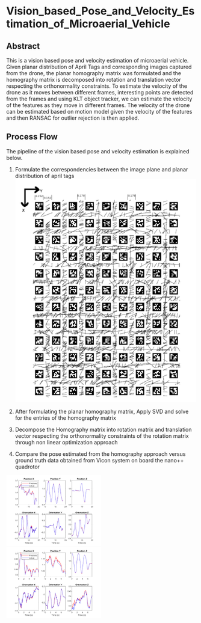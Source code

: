 # Vision_based_Pose_and_Velocity_Estimation_of_Microaerial_Vehicle

## Abstract
This is a vision based pose and velocity estimation of microaerial vehicle. Given planar distribution of April Tags and corresponding images captured from the drone, the planar homography matrix was formulated and the homography matrix is decomposed into rotation and translation vector respecting the orthonormality constraints. To estimate the velocity of the drone as it moves between different frames, interesting points are detected from the frames and using KLT object tracker, we can estimate the velocity of the features as they move in different frames. The velocity of the drone can be estimated based on motion model given the velocity of the features and then RANSAC for outlier rejection is then applied.

## Process Flow
The pipeline of the vision based pose and velocity estimation is explained below.

1. Formulate the correspondencies between the image plane and planar distribution of april tags
![alt text](https://github.com/somikdhar729/Vision_based_Pose_and_Velocity_Estimation_of_Microaerial_Vehicle/blob/main/april_tags.png?raw=true)

2. After formulating the planar homography matrix, Apply SVD and solve for the entries of the homography matrix


3. Decompose the Homography matrix into rotation matrix and translation vector respecting the orthonormality constraints of the rotation matrix through non linear optimization approach


4. Compare the pose estimated from the homography approach versus ground truth data obtained from Vicon system on board the nano++ quadrotor

<p float="left">
  <img src="https://github.com/somikdhar729/Vision_based_Pose_and_Velocity_Estimation_of_Microaerial_Vehicle/blob/main/Pose_estimation_Dataset1.png" width="50%" />
  <img src="https://github.com/somikdhar729/Vision_based_Pose_and_Velocity_Estimation_of_Microaerial_Vehicle/blob/main/Pose_estimation_Dataset4.png" width="50%" /> 
 
</p>
<!-- ![alt text](https://github.com/somikdhar729/Vision_based_Pose_and_Velocity_Estimation_of_Microaerial_Vehicle/blob/main/Pose_estimation_Dataset1.png?raw=true)
![alt text](https://github.com/somikdhar729/Vision_based_Pose_and_Velocity_Estimation_of_Microaerial_Vehicle/blob/main/Pose_estimation_Dataset4.png?raw=true) -->

